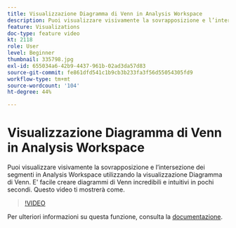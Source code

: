 ```yaml
---
title: Visualizzazione Diagramma di Venn in Analysis Workspace
description: Puoi visualizzare visivamente la sovrapposizione e l’intersezione dei segmenti in Analysis Workspace utilizzando la visualizzazione Diagramma di Venn. E' facile creare diagrammi di Venn incredibili e intuitivi in pochi secondi. Questo video ti mostrerà come.
feature: Visualizations
doc-type: feature video
kt: 2118
role: User
level: Beginner
thumbnail: 335798.jpg
exl-id: 655034a6-42b9-4437-961b-02ad3da57d83
source-git-commit: fe861dfd541c1b9cb3b233fa3f56d55054305fd9
workflow-type: tm+mt
source-wordcount: '104'
ht-degree: 44%

---
```


# Visualizzazione Diagramma di Venn in Analysis Workspace

Puoi visualizzare visivamente la sovrapposizione e l’intersezione dei segmenti in Analysis Workspace utilizzando la visualizzazione Diagramma di Venn. E&#39; facile creare diagrammi di Venn incredibili e intuitivi in pochi secondi. Questo video ti mostrerà come.

>[!VIDEO](https://video.tv.adobe.com/v/335798/?quality=12)

Per ulteriori informazioni su questa funzione, consulta la [documentazione](https://experienceleague.adobe.com/docs/analytics/analyze/analysis-workspace/visualizations/venn.html?lang=en).
